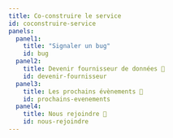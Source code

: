 ```yaml
---
title: Co-construire le service
id: coconstruire-service
panels:
  panel1:
    title: "Signaler un bug"
    id: bug
  panel2:
    title: Devenir fournisseur de données 📂
    id: devenir-fournisseur
  panel3:
    title: Les prochains évènements 📆
    id: prochains-evenements
  panel4:
    title: Nous rejoindre 💼
    id: nous-rejoindre
---
```

